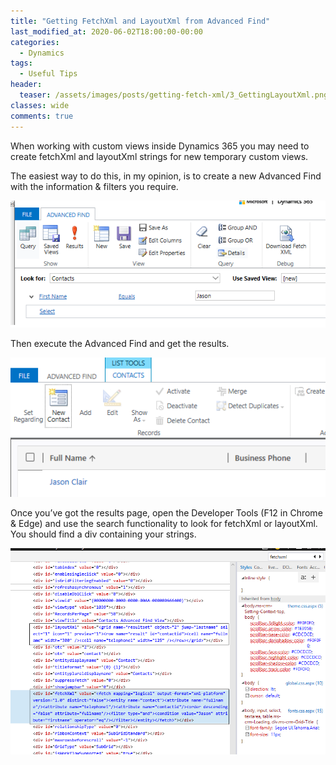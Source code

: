 ```yaml
---
title: "Getting FetchXml and LayoutXml from Advanced Find"
last_modified_at: 2020-06-02T18:00:00-00:00
categories:
  - Dynamics
tags:
  - Useful Tips
header:
  teaser: /assets/images/posts/getting-fetch-xml/3_GettingLayoutXml.png
classes: wide
comments: true
---
```


When working with custom views inside Dynamics 365 you may need to create fetchXml and layoutXml strings for new temporary custom views.

The easiest way to do this, in my opinion, is to create a new Advanced Find with the information & filters you require.

![New Advanced Find](/assets/images/posts/getting-fetch-xml/1_CreatingAdvancedFind.png)

Then execute the Advanced Find and get the results.

![Showing the results in Advanced Find](/assets/images/posts/getting-fetch-xml/2_RunningAdvancedFind.png)

Once you’ve got the results page, open the Developer Tools (F12 in Chrome & Edge) and use the search functionality to look for fetchXml or layoutXml. You should find a div containing your strings.

![layoutXml and fetchXml showing in the DOM](/assets/images/posts/getting-fetch-xml/3_GettingLayoutXml.png)
